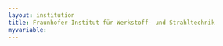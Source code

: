 ```yaml
---
layout: institution
title: Fraunhofer-Institut für Werkstoff- und Strahltechnik
myvariable: 
---
```


